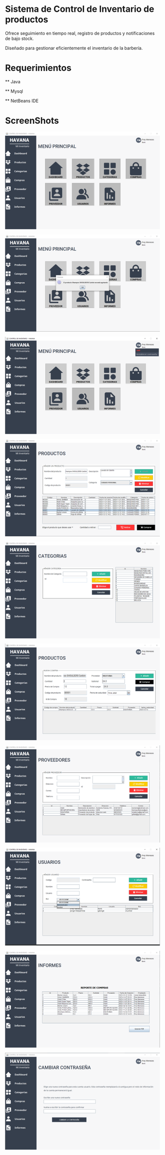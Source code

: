 # Sistema de Control de Inventario de productos

Ofrece seguimiento en tiempo real, registro de productos y notificaciones de bajo stock.

Diseñado para gestionar eficientemente el inventario de la barbería.

# Requerimientos

** Java

** Mysql

** NetBeans IDE

# ScreenShots
![Results](https://github.com/MenesesTech/inventario-de-una-barberia/blob/main/dashboard.png)

![Results](https://github.com/MenesesTech/inventario-de-una-barberia/blob/main/message-stock.png)

![Results](https://github.com/MenesesTech/inventario-de-una-barberia/blob/main/dashboard-info.png)

![Results](https://github.com/MenesesTech/inventario-de-una-barberia/blob/main/products.png)

![Results](https://github.com/MenesesTech/inventario-de-una-barberia/blob/main/category.png)

![Results](https://github.com/MenesesTech/inventario-de-una-barberia/blob/main/purchase.png)

![Results](https://github.com/MenesesTech/inventario-de-una-barberia/blob/main/supplier.png)

![Results](https://github.com/MenesesTech/inventario-de-una-barberia/blob/main/users.png)

![Results](https://github.com/MenesesTech/inventario-de-una-barberia/blob/main/reports.png)

![Results](https://github.com/MenesesTech/inventario-de-una-barberia/blob/main/password.png)
